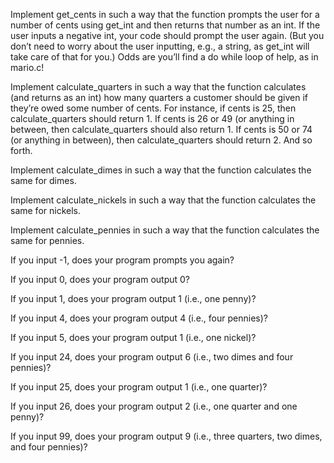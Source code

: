 Implement get_cents in such a way that the function prompts the user for a number of cents using get_int and then returns that number as an int. If the user inputs a negative int, your code should prompt the user again. (But you don’t need to worry about the user inputting, e.g., a string, as get_int will take care of that for you.) Odds are you’ll find a do while loop of help, as in mario.c!

Implement calculate_quarters in such a way that the function calculates (and returns as an int) how many quarters a customer should be given if they’re owed some number of cents. For instance, if cents is 25, then calculate_quarters should return 1. If cents is 26 or 49 (or anything in between, then calculate_quarters should also return 1. If cents is 50 or 74 (or anything in between), then calculate_quarters should return 2. And so forth.

Implement calculate_dimes in such a way that the function calculates the same for dimes.

Implement calculate_nickels in such a way that the function calculates the same for nickels.

Implement calculate_pennies in such a way that the function calculates the same for pennies.


If you input -1, does your program prompts you again?

If you input 0, does your program output 0?

If you input 1, does your program output 1 (i.e., one penny)?

If you input 4, does your program output 4 (i.e., four pennies)?

If you input 5, does your program output 1 (i.e., one nickel)?

If you input 24, does your program output 6 (i.e., two dimes and four pennies)?

If you input 25, does your program output 1 (i.e., one quarter)?

If you input 26, does your program output 2 (i.e., one quarter and one penny)?

If you input 99, does your program output 9 (i.e., three quarters, two dimes, and four pennies)?
